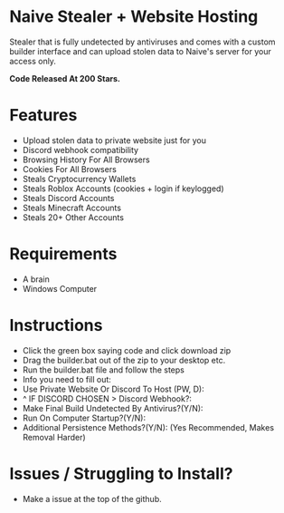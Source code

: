 # Naive Stealer + Website Hosting
Stealer that is fully undetected by antiviruses and comes with a custom builder interface and can upload stolen data to Naive's server for your access only.

**Code Released At 200 Stars.**

# Features
+ Upload stolen data to private website just for you
+ Discord webhook compatibility
+ Browsing History For All Browsers
+ Cookies For All Browsers
+ Steals Cryptocurrency Wallets
+ Steals Roblox Accounts (cookies + login if keylogged)
+ Steals Discord Accounts
+ Steals Minecraft Accounts
+ Steals 20+ Other Accounts

# Requirements
+ A brain
+ Windows Computer

# Instructions
- Click the green box saying code and click download zip
- Drag the builder.bat out of the zip to your desktop etc.
- Run the builder.bat file and follow the steps
- Info you need to fill out:
- Use Private Website Or Discord To Host (PW, D):
- ^ IF DISCORD CHOSEN > Discord Webhook?: 
- Make Final Build Undetected By Antivirus?(Y/N):
- Run On Computer Startup?(Y/N):
- Additional Persistence Methods?(Y/N): (Yes Recommended, Makes Removal Harder)

# Issues / Struggling to Install?
* Make a issue at the top of the github.

